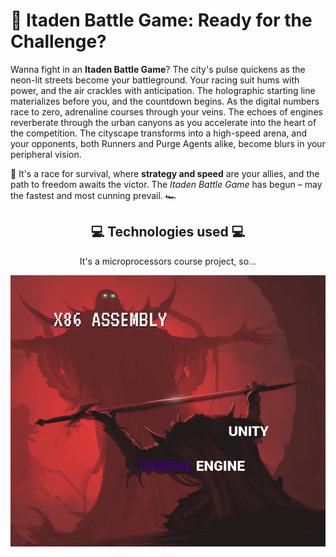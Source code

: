 # 🏁 Itaden Battle Game: Ready for the Challenge?

Wanna fight in an **Itaden Battle Game**? The city's pulse quickens as the neon-lit streets become your battleground. Your racing suit hums with power, and the air crackles with anticipation. The holographic starting line materializes before you, and the countdown begins. As the digital numbers race to zero, adrenaline courses through your veins. The echoes of engines reverberate through the urban canyons as you accelerate into the heart of the competition. The cityscape transforms into a high-speed arena, and your opponents, both Runners and Purge Agents alike, become blurs in your peripheral vision.

🚀 It's a race for survival, where **strategy and speed** are your allies, and the path to freedom awaits the victor. The *Itaden Battle Game* has begun – may the fastest and most cunning prevail. 🏎️

<h2 align='center'>💻 Technologies used 💻 </h2>
<div align='center'>
    <p> It's a microprocessors course project, so...</p>
   <img  src="/assets/meme.png" title="All rights resrved. " >
 </div>